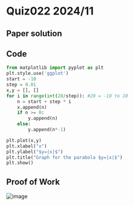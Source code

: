 # Quiz022 2024/11

## Paper solution

## Code
```.py
from matplotlib import pyplot as plt
plt.style.use('ggplot')
start = -10
step = 0.01
x,y = [], []
for i in range(int(20/step)): #20 = -10 to 10
    n = start + step * i
    x.append(n)
    if n >= 0:
        y.append(n)
    else:
        y.append(n*-1)

plt.plot(x,y)
plt.xlabel("x")
plt.ylabel("$y=|x|$")
plt.title("Graph for the parabola $y=|x|$")
plt.show()
```

## Proof of Work
![image](https://github.com/user-attachments/assets/1a3af419-09bc-47eb-8703-383e615adbb3)


